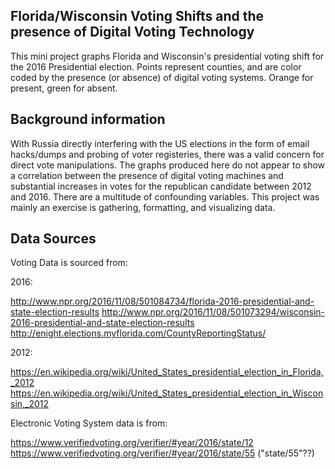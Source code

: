 ## Florida/Wisconsin Voting Shifts and the presence of Digital Voting Technology
This mini project graphs Florida and Wisconsin's presidential voting shift for the 2016 Presidential election. Points represent counties, and are color coded by the presence (or absence) of digital voting systems. Orange for present, green for absent.

## Background information

With Russia directly interfering with the US elections in the form of email hacks/dumps and probing of voter registeries, there was a valid concern for direct vote manipulations. The graphs produced here do not appear to show a correlation between the presence of digital voting machines and substantial increases in votes for the republican candidate between 2012 and 2016. There are a multitude of confounding variables. This project was mainly an exercise is gathering, formatting, and visualizing data.

## Data Sources
Voting Data is sourced from:

2016:

http://www.npr.org/2016/11/08/501084734/florida-2016-presidential-and-state-election-results
http://www.npr.org/2016/11/08/501073294/wisconsin-2016-presidential-and-state-election-results
http://enight.elections.myflorida.com/CountyReportingStatus/

2012:

https://en.wikipedia.org/wiki/United_States_presidential_election_in_Florida,_2012
https://en.wikipedia.org/wiki/United_States_presidential_election_in_Wisconsin,_2012

Electronic Voting System data is from:

https://www.verifiedvoting.org/verifier/#year/2016/state/12
https://www.verifiedvoting.org/verifier/#year/2016/state/55 ("state/55"??)

